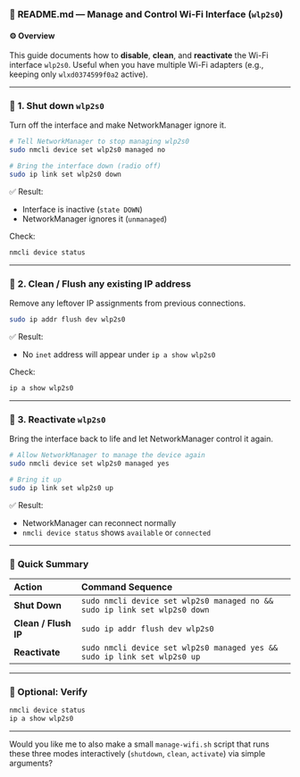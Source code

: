 ### 🧭 **README.md — Manage and Control Wi-Fi Interface (`wlp2s0`)**

#### ⚙️ Overview

This guide documents how to **disable**, **clean**, and **reactivate** the Wi-Fi interface `wlp2s0`.
Useful when you have multiple Wi-Fi adapters (e.g., keeping only `wlxd0374599f0a2` active).

---

### 🔻 **1. Shut down `wlp2s0`**

Turn off the interface and make NetworkManager ignore it.

```bash
# Tell NetworkManager to stop managing wlp2s0
sudo nmcli device set wlp2s0 managed no

# Bring the interface down (radio off)
sudo ip link set wlp2s0 down
```

✅ Result:

* Interface is inactive (`state DOWN`)
* NetworkManager ignores it (`unmanaged`)

Check:

```bash
nmcli device status
```

---

### 🧹 **2. Clean / Flush any existing IP address**

Remove any leftover IP assignments from previous connections.

```bash
sudo ip addr flush dev wlp2s0
```

✅ Result:

* No `inet` address will appear under `ip a show wlp2s0`

Check:

```bash
ip a show wlp2s0
```

---

### 🔼 **3. Reactivate `wlp2s0`**

Bring the interface back to life and let NetworkManager control it again.

```bash
# Allow NetworkManager to manage the device again
sudo nmcli device set wlp2s0 managed yes

# Bring it up
sudo ip link set wlp2s0 up
```

✅ Result:

* NetworkManager can reconnect normally
* `nmcli device status` shows `available` or `connected`

---

### 🔁 **Quick Summary**

| Action               | Command Sequence                                                          |
| :------------------- | :------------------------------------------------------------------------ |
| **Shut Down**        | `sudo nmcli device set wlp2s0 managed no && sudo ip link set wlp2s0 down` |
| **Clean / Flush IP** | `sudo ip addr flush dev wlp2s0`                                           |
| **Reactivate**       | `sudo nmcli device set wlp2s0 managed yes && sudo ip link set wlp2s0 up`  |

---

### 🧩 Optional: Verify

```bash
nmcli device status
ip a show wlp2s0
```

---

Would you like me to also make a small `manage-wifi.sh` script that runs these three modes interactively (`shutdown`, `clean`, `activate`) via simple arguments?
